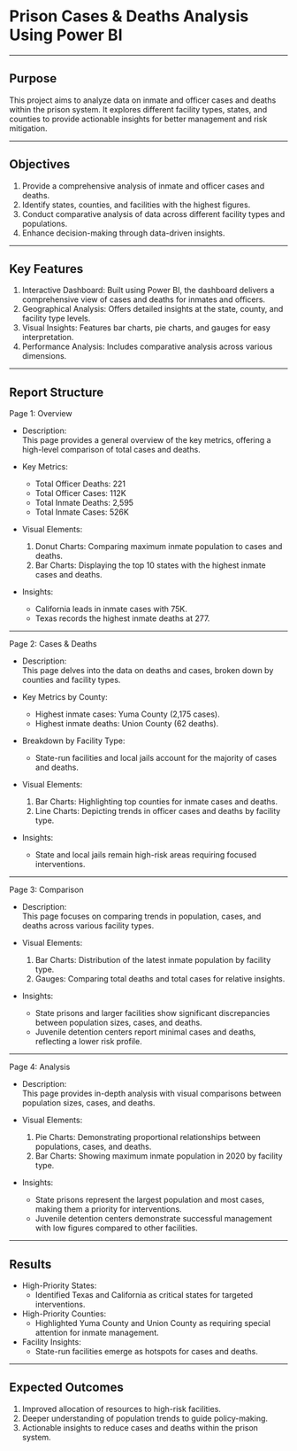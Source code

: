 # **Prison Cases & Deaths Analysis Using Power BI**
---

## Purpose  
This project aims to analyze data on inmate and officer cases and deaths within the prison system. It explores different facility types, states, and counties to provide actionable insights for better management and risk mitigation.  

---

## Objectives  
1. Provide a comprehensive analysis of inmate and officer cases and deaths.  
2. Identify states, counties, and facilities with the highest figures.  
3. Conduct comparative analysis of data across different facility types and populations.  
4. Enhance decision-making through data-driven insights.  

---

## Key Features  
1. Interactive Dashboard: Built using Power BI, the dashboard delivers a comprehensive view of cases and deaths for inmates and officers.  
2. Geographical Analysis: Offers detailed insights at the state, county, and facility type levels.  
3. Visual Insights: Features bar charts, pie charts, and gauges for easy interpretation.  
4. Performance Analysis: Includes comparative analysis across various dimensions.  

---

## Report Structure  

Page 1: Overview  
- Description:  
   This page provides a general overview of the key metrics, offering a high-level comparison of total cases and deaths.  

- Key Metrics:  
   - Total Officer Deaths: 221  
   - Total Officer Cases: 112K  
   - Total Inmate Deaths: 2,595  
   - Total Inmate Cases: 526K  

- Visual Elements:  
   1. Donut Charts: Comparing maximum inmate population to cases and deaths.  
   2. Bar Charts: Displaying the top 10 states with the highest inmate cases and deaths.  

- Insights:  
   - California leads in inmate cases with 75K.  
   - Texas records the highest inmate deaths at 277.  

---

Page 2: Cases & Deaths  
- Description:  
   This page delves into the data on deaths and cases, broken down by counties and facility types.  

- Key Metrics by County:  
   - Highest inmate cases: Yuma County (2,175 cases).  
   - Highest inmate deaths: Union County (62 deaths).  

- Breakdown by Facility Type:  
   - State-run facilities and local jails account for the majority of cases and deaths.  

- Visual Elements:  
   1. Bar Charts: Highlighting top counties for inmate cases and deaths.  
   2. Line Charts: Depicting trends in officer cases and deaths by facility type.  

- Insights:  
   - State and local jails remain high-risk areas requiring focused interventions.  

---

Page 3: Comparison  
- Description:  
   This page focuses on comparing trends in population, cases, and deaths across various facility types.  

- Visual Elements:  
   1. Bar Charts: Distribution of the latest inmate population by facility type.  
   2. Gauges: Comparing total deaths and total cases for relative insights.  

- Insights:  
   - State prisons and larger facilities show significant discrepancies between population sizes, cases, and deaths.  
   - Juvenile detention centers report minimal cases and deaths, reflecting a lower risk profile.  

---

Page 4: Analysis  
- Description:  
   This page provides in-depth analysis with visual comparisons between population sizes, cases, and deaths.  

- Visual Elements:  
   1. Pie Charts: Demonstrating proportional relationships between populations, cases, and deaths.  
   2. Bar Charts: Showing maximum inmate population in 2020 by facility type.  

- Insights:  
   - State prisons represent the largest population and most cases, making them a priority for interventions.  
   - Juvenile detention centers demonstrate successful management with low figures compared to other facilities.  

---

## Results  
- High-Priority States:  
   - Identified Texas and California as critical states for targeted interventions.  
- High-Priority Counties:  
   - Highlighted Yuma County and Union County as requiring special attention for inmate management.  
- Facility Insights:  
   - State-run facilities emerge as hotspots for cases and deaths.  

---

## Expected Outcomes  
1. Improved allocation of resources to high-risk facilities.  
2. Deeper understanding of population trends to guide policy-making.  
3. Actionable insights to reduce cases and deaths within the prison system.  




